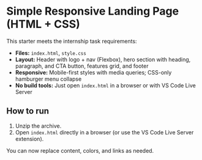 # Simple Responsive Landing Page (HTML + CSS)

This starter meets the internship task requirements:

- **Files:** `index.html`, `style.css`
- **Layout:** Header with logo + nav (Flexbox), hero section with heading, paragraph, and CTA button, features grid, and footer
- **Responsive:** Mobile-first styles with media queries; CSS-only hamburger menu collapse
- **No build tools:** Just open `index.html` in a browser or with VS Code Live Server

## How to run

1. Unzip the archive.
2. Open `index.html` directly in a browser (or use the VS Code Live Server extension).

You can now replace content, colors, and links as needed.
